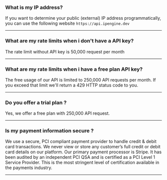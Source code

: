 ### What is my IP address?
If you want to determine your public (external) IP address programmatically, you can use the following website `https://api.ipengine.dev`

---
### What are my rate limits when i don't have a API key?
The rate limit without API key is 50,000 request per month

---
### What are my rate limits when i have a free plan API key?
The free usage of our API is limited to 250,000 API requests per month. If you exceed that limit we'll return a 429 HTTP status code to you.

---
### Do you offer a trial plan ?
Yes, we offer a free plan with 250,000 API request.

----
### Is my payment information secure ?
We use a secure, PCI compliant payment provider to handle credit & debit card transactions. We never view or store any customer’s full credit or debit card details on our platform. Our primary payment processor is Stripe. It has been audited by an independent PCI QSA and is certified as a PCI Level 1 Service Provider. This is the most stringent level of certification available in the payments industry.

---
